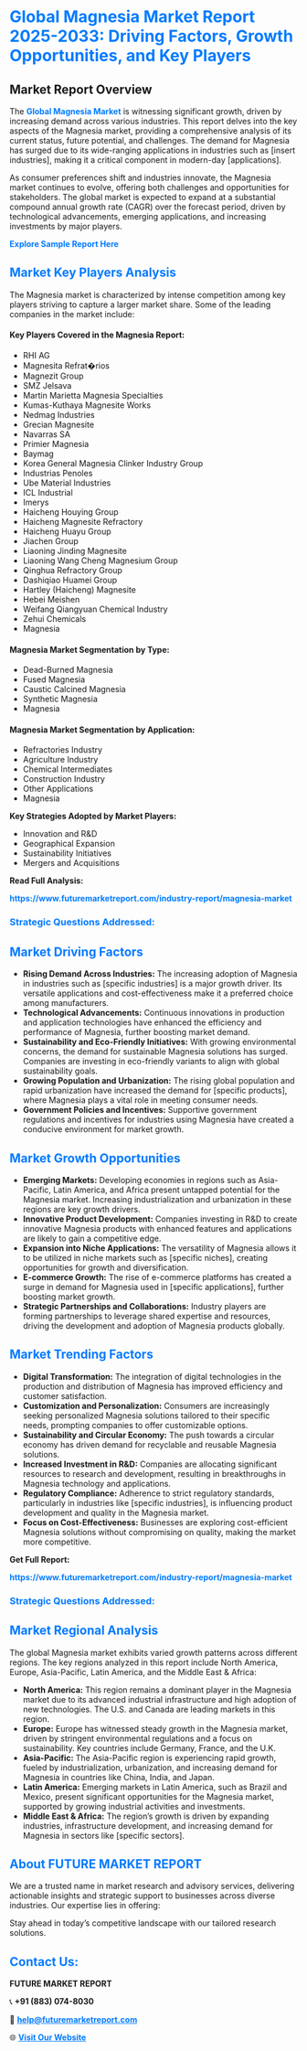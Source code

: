 <h1 style="color: #007BFF;">Global Magnesia Market Report 2025-2033: Driving Factors, Growth Opportunities, and Key Players</h1>

<section id="overview">
<h2>Market Report Overview</h2>
<p>The <a href="https://www.futuremarketreport.com/industry-report/magnesia-market" style="color: #007BFF; text-decoration: none;"><strong>Global Magnesia Market</strong></a> is witnessing significant growth, driven by increasing demand across various industries. This report delves into the key aspects of the Magnesia market, providing a comprehensive analysis of its current status, future potential, and challenges. The demand for Magnesia has surged due to its wide-ranging applications in industries such as [insert industries], making it a critical component in modern-day [applications].</p>
<p>As consumer preferences shift and industries innovate, the Magnesia market continues to evolve, offering both challenges and opportunities for stakeholders. The global market is expected to expand at a substantial compound annual growth rate (CAGR) over the forecast period, driven by technological advancements, emerging applications, and increasing investments by major players.</p>
</section>

<section id="overview">
<p><a href="https://www.futuremarketreport.com/request-sample/reportId=107575" style="color: #007BFF; text-decoration: none;"><strong>Explore Sample Report Here</strong></a></p>
</section>

<section id="key-players">
<h2 style="color: #007BFF;">Market Key Players Analysis</h2>
<p>The Magnesia market is characterized by intense competition among key players striving to capture a larger market share. Some of the leading companies in the market include:</p>
<h4>Key Players Covered in the Magnesia Report:</h4>
<ul><li>RHI AG</li><li>Magnesita Refrat�rios</li><li>Magnezit Group</li><li>SMZ Jelsava</li><li>Martin Marietta Magnesia Specialties</li><li>Kumas-Kuthaya Magnesite Works</li><li>Nedmag Industries</li><li>Grecian Magnesite</li><li>Navarras SA</li><li>Primier Magnesia</li><li>Baymag</li><li>Korea General Magnesia Clinker Industry Group</li><li>Industrias Penoles</li><li>Ube Material Industries</li><li>ICL Industrial</li><li>Imerys</li><li>Haicheng Houying Group</li><li>Haicheng Magnesite Refractory</li><li>Haicheng Huayu Group</li><li>Jiachen Group</li><li>Liaoning Jinding Magnesite</li><li>Liaoning Wang Cheng Magnesium Group</li><li>Qinghua Refractory Group</li><li>Dashiqiao Huamei Group</li><li>Hartley (Haicheng) Magnesite</li><li>Hebei Meishen</li><li>Weifang Qiangyuan Chemical Industry</li><li>Zehui Chemicals</li><li>Magnesia</li></ul>
<h4>Magnesia Market Segmentation by Type:</h4>
<ul><li>Dead-Burned Magnesia</li><li>Fused Magnesia</li><li>Caustic Calcined Magnesia</li><li>Synthetic Magnesia</li><li>Magnesia</li></ul>

<h4>Magnesia Market Segmentation by Application:</h4>
<ul><li>Refractories Industry</li><li>Agriculture Industry</li><li>Chemical Intermediates</li><li>Construction Industry</li><li>Other Applications</li><li>Magnesia</li></ul>
<p><strong>Key Strategies Adopted by Market Players:</strong></p>
<ul>
<li>Innovation and R&D</li>
<li>Geographical Expansion</li>
<li>Sustainability Initiatives</li>
<li>Mergers and Acquisitions</li>
</ul>
</section>

<section>
<p><strong>Read Full Analysis: </strong></p><a href="https://www.futuremarketreport.com/industry-report/magnesia-market" style="color: #007BFF; text-decoration: none;"><strong>https://www.futuremarketreport.com/industry-report/magnesia-market</strong></a>
<h3 style="color: #007BFF;">Strategic Questions Addressed:</h3>
</section>

<section id="driving-factors">
<h2 style="color: #007BFF;">Market Driving Factors</h2>
<ul>
<li><strong>Rising Demand Across Industries:</strong> The increasing adoption of Magnesia in industries such as [specific industries] is a major growth driver. Its versatile applications and cost-effectiveness make it a preferred choice among manufacturers.</li>
<li><strong>Technological Advancements:</strong> Continuous innovations in production and application technologies have enhanced the efficiency and performance of Magnesia, further boosting market demand.</li>
<li><strong>Sustainability and Eco-Friendly Initiatives:</strong> With growing environmental concerns, the demand for sustainable Magnesia solutions has surged. Companies are investing in eco-friendly variants to align with global sustainability goals.</li>
<li><strong>Growing Population and Urbanization:</strong> The rising global population and rapid urbanization have increased the demand for [specific products], where Magnesia plays a vital role in meeting consumer needs.</li>
<li><strong>Government Policies and Incentives:</strong> Supportive government regulations and incentives for industries using Magnesia have created a conducive environment for market growth.</li>
</ul>
</section>

<section id="growth-opportunities">
<h2 style="color: #007BFF;">Market Growth Opportunities</h2>
<ul>
<li><strong>Emerging Markets:</strong> Developing economies in regions such as Asia-Pacific, Latin America, and Africa present untapped potential for the Magnesia market. Increasing industrialization and urbanization in these regions are key growth drivers.</li>
<li><strong>Innovative Product Development:</strong> Companies investing in R&D to create innovative Magnesia products with enhanced features and applications are likely to gain a competitive edge.</li>
<li><strong>Expansion into Niche Applications:</strong> The versatility of Magnesia allows it to be utilized in niche markets such as [specific niches], creating opportunities for growth and diversification.</li>
<li><strong>E-commerce Growth:</strong> The rise of e-commerce platforms has created a surge in demand for Magnesia used in [specific applications], further boosting market growth.</li>
<li><strong>Strategic Partnerships and Collaborations:</strong> Industry players are forming partnerships to leverage shared expertise and resources, driving the development and adoption of Magnesia products globally.</li>
</ul>
</section>

<section id="trending-factors">
<h2 style="color: #007BFF;">Market Trending Factors</h2>
<ul>
<li><strong>Digital Transformation:</strong> The integration of digital technologies in the production and distribution of Magnesia has improved efficiency and customer satisfaction.</li>
<li><strong>Customization and Personalization:</strong> Consumers are increasingly seeking personalized Magnesia solutions tailored to their specific needs, prompting companies to offer customizable options.</li>
<li><strong>Sustainability and Circular Economy:</strong> The push towards a circular economy has driven demand for recyclable and reusable Magnesia solutions.</li>
<li><strong>Increased Investment in R&D:</strong> Companies are allocating significant resources to research and development, resulting in breakthroughs in Magnesia technology and applications.</li>
<li><strong>Regulatory Compliance:</strong> Adherence to strict regulatory standards, particularly in industries like [specific industries], is influencing product development and quality in the Magnesia market.</li>
<li><strong>Focus on Cost-Effectiveness:</strong> Businesses are exploring cost-efficient Magnesia solutions without compromising on quality, making the market more competitive.</li>
</ul>
</section>

<section>
<p><strong>Get Full Report: </strong></p><a href="https://www.futuremarketreport.com/industry-report/magnesia-market" style="color: #007BFF; text-decoration: none;"><strong>https://www.futuremarketreport.com/industry-report/magnesia-market</strong></a>
<h3 style="color: #007BFF;">Strategic Questions Addressed:</h3>
</section>


<section id="regional-analysis">
<h2 style="color: #007BFF;">Market Regional Analysis</h2>
<p>The global Magnesia market exhibits varied growth patterns across different regions. The key regions analyzed in this report include North America, Europe, Asia-Pacific, Latin America, and the Middle East & Africa:</p>
<ul>
<li><strong>North America:</strong> This region remains a dominant player in the Magnesia market due to its advanced industrial infrastructure and high adoption of new technologies. The U.S. and Canada are leading markets in this region.</li>
<li><strong>Europe:</strong> Europe has witnessed steady growth in the Magnesia market, driven by stringent environmental regulations and a focus on sustainability. Key countries include Germany, France, and the U.K.</li>
<li><strong>Asia-Pacific:</strong> The Asia-Pacific region is experiencing rapid growth, fueled by industrialization, urbanization, and increasing demand for Magnesia in countries like China, India, and Japan.</li>
<li><strong>Latin America:</strong> Emerging markets in Latin America, such as Brazil and Mexico, present significant opportunities for the Magnesia market, supported by growing industrial activities and investments.</li>
<li><strong>Middle East & Africa:</strong> The region’s growth is driven by expanding industries, infrastructure development, and increasing demand for Magnesia in sectors like [specific sectors].</li>
</ul>
</section>

<footer>
<h2 style="color: #007BFF;">About FUTURE MARKET REPORT</h2>
<p>We are a trusted name in market research and advisory services, delivering actionable insights and strategic support to businesses across diverse industries. Our expertise lies in offering:</p>

<p>Stay ahead in today’s competitive landscape with our tailored research solutions.</p>

<h2 style="color: #007BFF;">Contact Us:</h2>
<p><strong>FUTURE MARKET REPORT</strong></p>
<p>📞 <strong>+91 (883) 074-8030</strong></p>
<p>📧 <strong><a href="mailto:help@futuremarketreport.com" style="color: #007BFF;">help@futuremarketreport.com</a></strong></p>
<p>🌐 <strong><a href="https://www.futuremarketreport.com/" style="color: #007BFF;">Visit Our Website</a></strong></p>
</footer>